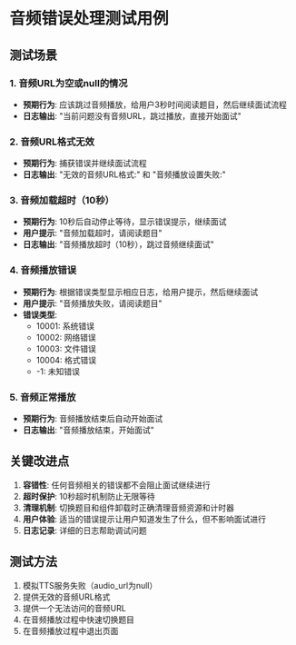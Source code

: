 # 音频错误处理测试用例

## 测试场景

### 1. 音频URL为空或null的情况
- **预期行为**: 应该跳过音频播放，给用户3秒时间阅读题目，然后继续面试流程
- **日志输出**: "当前问题没有音频URL，跳过播放，直接开始面试"

### 2. 音频URL格式无效
- **预期行为**: 捕获错误并继续面试流程
- **日志输出**: "无效的音频URL格式:" 和 "音频播放设置失败:"

### 3. 音频加载超时（10秒）
- **预期行为**: 10秒后自动停止等待，显示错误提示，继续面试
- **用户提示**: "音频加载超时，请阅读题目"
- **日志输出**: "音频播放超时（10秒），跳过音频继续面试"

### 4. 音频播放错误
- **预期行为**: 根据错误类型显示相应日志，给用户提示，然后继续面试
- **用户提示**: "音频播放失败，请阅读题目"
- **错误类型**:
  - 10001: 系统错误
  - 10002: 网络错误
  - 10003: 文件错误
  - 10004: 格式错误
  - -1: 未知错误

### 5. 音频正常播放
- **预期行为**: 音频播放结束后自动开始面试
- **日志输出**: "音频播放结束，开始面试"

## 关键改进点

1. **容错性**: 任何音频相关的错误都不会阻止面试继续进行
2. **超时保护**: 10秒超时机制防止无限等待
3. **清理机制**: 切换题目和组件卸载时正确清理音频资源和计时器
4. **用户体验**: 适当的错误提示让用户知道发生了什么，但不影响面试进行
5. **日志记录**: 详细的日志帮助调试问题

## 测试方法

1. 模拟TTS服务失败（audio_url为null）
2. 提供无效的音频URL格式
3. 提供一个无法访问的音频URL
4. 在音频播放过程中快速切换题目
5. 在音频播放过程中退出页面